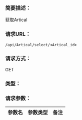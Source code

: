 ### **简要描述：**

获取Artical

### **请求URL：**

`/api/Artical/select/<Artical_id>`

### **请求方式：**

GET

### **类型：**

### **请求参数：**

|参数名|参数类型|备注|
|:--|:--|:--|